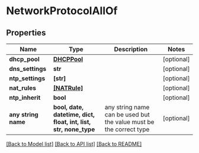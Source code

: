 # NetworkProtocolAllOf


## Properties
Name | Type | Description | Notes
------------ | ------------- | ------------- | -------------
**dhcp_pool** | [**DHCPPool**](DHCPPool.md) |  | [optional] 
**dns_settings** | **str** |  | [optional] 
**ntp_settings** | **[str]** |  | [optional] 
**nat_rules** | [**[NATRule]**](NATRule.md) |  | [optional] 
**ntp_inherit** | **bool** |  | [optional] 
**any string name** | **bool, date, datetime, dict, float, int, list, str, none_type** | any string name can be used but the value must be the correct type | [optional]

[[Back to Model list]](../README.md#documentation-for-models) [[Back to API list]](../README.md#documentation-for-api-endpoints) [[Back to README]](../README.md)


